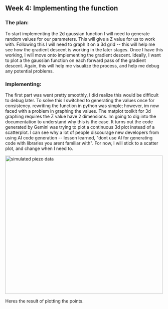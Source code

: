 ## Week 4: Implementing the function

### The plan:
To start implementing the 2d gaussian function I will need to generate random values for our parameters. This will give a Z value for us to work with. Following this I will need to graph it on a 3d grid -- this will help me see how the gradient descent is working in the later stages. Once I have this working, I will move onto implementing the gradient descent. Ideally, I want to plot a the gaussian function on each forward pass of the gradient descent. Again, this will help me visualize the process, and help me debug any potential problems.

### Implementing:
The first part was went pretty smoothly, I did realize this would be difficult to debug later. To solve this I switched to generating the values once for consistency. rewriting the function in python was simple; however, im now faced with a problem in graphing the values. The matplot toolkit for 3d graphing requires the Z value have 2 dimensions. Im going to dig into the documentation to understand why this is the case. It turns out the code generated by Gemini was trying to plot a continuous 3d plot instead of a scatterplot. I can see why a lot of people discourage new developers from using AI code generation -- lesson learned, "dont use AI for generating code with libraries you arent familiar with". For now, I will stick to a scatter plot, and change when I need to.

<img width="502" height="440" alt="simulated piezo data" src="https://github.com/user-attachments/assets/66318f19-b4fa-4987-b911-a69445e33af2" />

Heres the result of plotting the points.


